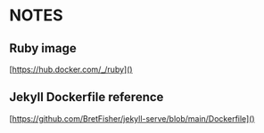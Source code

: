 # NOTES

## Ruby image

[https://hub.docker.com/_/ruby]()

## Jekyll Dockerfile reference

[https://github.com/BretFisher/jekyll-serve/blob/main/Dockerfile]()
